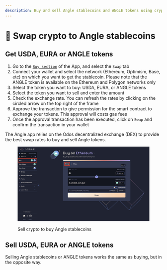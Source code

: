```yaml
---
description: Buy and sell Angle stablecoins and ANGLE tokens using cryptocurrencies
---
```


# 🔄 Swap crypto to Angle stablecoins

## Get **USDA, EURA or ANGLE tokens**

1. Go to the [`Buy section`](https://app.angle.money/swap) of the App, and select the `Swap` tab
2. Connect your wallet and select the network (Ethereum, Optimism, Base, etc) on which you want to get the stablecoin. Please note that the ANGLE token is available on the Ethereum and Polygon networks only
3. Select the token you want to buy: USDA, EURA, or ANGLE tokens
4. Select the token you want to sell and enter the amount
5. Check the exchange rate. You can refresh the rates by clicking on the circled arrow on the top right of the frame
6. Approve the transaction to give permission for the smart contract to exchange your tokens. This approval will costs gas fees
7. Once the approval transaction has been executed, click on `Swap` and confirm the transaction in your wallet

The Angle app relies on the Odos decentralized exchange (DEX) to provide the best swap rates to buy and sell Angle tokens.

<figure><img src="../.gitbook/assets/‎User guide 2.‎002.jpeg" alt=""><figcaption><p>Sell crypto to buy Angle stablecoins</p></figcaption></figure>

## **Sell USDA, EURA or ANGLE tokens**

Selling Angle stablecoins or ANGLE tokens works the same as buying, but in the opposite way.
